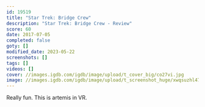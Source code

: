 ```yaml
---
id: 19519
title: "Star Trek: Bridge Crew"
description: "Star Trek: Bridge Crew - Review"
score: 60
date: 2017-07-05
completed: false
goty: []
modified_date: 2023-05-22
screenshots: []
tags: []
videos: []
cover: //images.igdb.com/igdb/image/upload/t_cover_big/co27vi.jpg
image: //images.igdb.com/igdb/image/upload/t_screenshot_huge/xwqsuzhl47rzm1fxokwa.jpg
---
```

Really fun. This is artemis in VR.